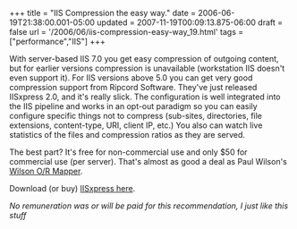 +++
title = "IIS Compression the easy way."
date = 2006-06-19T21:38:00.001-05:00
updated = 2007-11-19T00:09:13.875-06:00
draft = false
url = '/2006/06/iis-compression-easy-way_19.html'
tags = ["performance","IIS"]
+++

With server-based IIS 7.0 you get easy compression of outgoing content, but for earlier versions compression is unavailable (workstation IIS doesn't even support it). For IIS versions above 5.0 you can get very good compression support from Ripcord Software. They've just released IISxpress 2.0, and it's really slick. The configuration is well integrated into the IIS pipeline and works in an opt-out paradigm so you can easily configure specific things not to compress (sub-sites, directories, file extensions, content-type, URI, client IP, etc.) You also can watch live statistics of the files and compression ratios as they are served.

The best part? It's free for non-commercial use and only $50 for commercial use (per server). That's almost as good a deal as Paul Wilson's [Wilson O/R Mapper](http://www.ormapper.net).

Download (or buy) [IISxpress here](http://www.ripcordsoftware.com/IISxpress/default.aspx).

_No remuneration was or will be paid for this recommendation, I just like this stuff_
